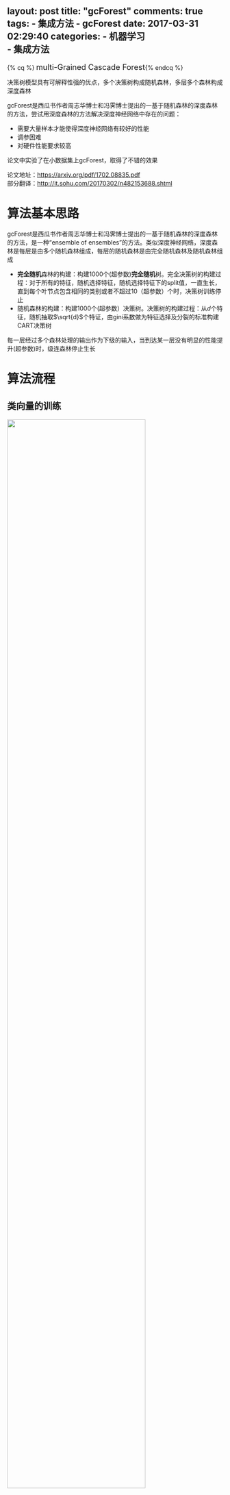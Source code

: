 layout: post
title: "gcForest"
comments: true
tags:
	- 集成方法
	- gcForest
date:  2017-03-31 02:29:40
categories:
    - 机器学习  
    - 集成方法
---

{% cq %} <font size=4>multi-Grained Cascade Forest</font>{% endcq %}


决策树模型具有可解释性强的优点，多个决策树构成随机森林，多层多个森林构成深度森林  

gcForest是西瓜书作者周志华博士和冯霁博士提出的一基于随机森林的深度森林的方法，尝试用深度森林的方法解决深度神经网络中存在的问题： 

- 需要大量样本才能使得深度神经网络有较好的性能
- 调参困难
- 对硬件性能要求较高  

论文中实验了在小数据集上gcForest，取得了不错的效果  

论文地址：<https://arxiv.org/pdf/1702.08835.pdf>  
部分翻译：<http://it.sohu.com/20170302/n482153688.shtml>

<!-- more -->

# 算法基本思路  
gcForest是西瓜书作者周志华博士和冯霁博士提出的一基于随机森林的深度森林的方法，是一种“ensemble of ensembles”的方法。类似深度神经网络，深度森林是每层是由多个随机森林组成，每层的随机森林是由完全随机森林及随机森林组成  

>
- **完全随机**森林的构建：构建1000个(超参数)**完全随机**树。完全决策树的构建过程：对于所有的特征，随机选择特征，随机选择特征下的split值，一直生长，直到每个叶节点包含相同的类别或者不超过10（超参数）个时，决策树训练停止
- 随机森林的构建：构建1000个(超参数）决策树。决策树的构建过程：从$d$个特征，随机抽取$\sqrt{d}$个特证，由gini系数做为特征选择及分裂的标准构建CART决策树
 
每一层经过多个森林处理的输出作为下级的输入，当到达某一层没有明显的性能提升(超参数)时，级连森林停止生长

# 算法流程  
## 类向量的训练
<img src="/pic/ml/gcForest/gcForest_class_vector.png" width="80%" height="80%" style="margin: 0 auto">
<center>（[图1，类向量生成示意图](https://arxiv.org/pdf/1702.08835.pdf))</center>

假设为k分类问题   
1，针对已经训练好的森林中的树时，记录每个叶子节点的样本类别，按类别统计叶子节点的权重得到k维向量，树模型的每个叶子节点都对应一个k维向量(带key的向量，如，label_1：0.5, label_2:0.3, lable_3=0.2)。 


2，给定一个样本经过树的运算到达叶子节点，对应一个k维向量，一个随机森林中对应1000个k维向量， 将1000个k维向量按照类别求平均，平均后的k维向量即为该样本在该森林上的类向量

## 级连森林训练  
<img src="/pic/ml/gcForest/gcForest_struct.png" width="80%" height="80%" style="margin: 0 auto">
<center>（[图2，级连森林模型示意图](https://arxiv.org/pdf/1702.08835.pdf))</center>

伪代码如下：
```python 
def model(input_data_list_list, label_list):
    """
    input_data_list_list: 训练样本列表
    label_list:  标签列表
    """

    i ＝ -1  ＃ 第i层级连森林 
    feture_list_list = []
	
    model_list_list = []
    feture_list_list[0] = input_data
    performance = 0 ＃ 初始化准确率
    while 1:
        i += 1
		
        modle_complete_rf_list, modle_rf_list <- 以feture_list[i]为特征， label_list为样本标签，并行训练完全随机森林和随机森林
        model_list_list[i] = [modle_complete_rf_list, modle_rf_list]
        
        # 统计该层的性能（如：正确率，准确率，召回率等）
        new_performance <- 根据各森林的每个树的叶子节点统计性能
			
        # 对比上层森林群的结果，对比上层性能增加是否达到阈值theta（阈值： 超参数）
        if new_performance - performance > theta:
            return model_list_list ＃ 输出模型
			
        # 更新性能统计
        performance = new_performance

```

## 级连森林预测  
伪代码如下：
```python
def fit(x, model_list_list):
    '''
    x：待预测样本
    model_list_list：深度森林模型，model_list_list[0]：列表，代表第0层的森林模型列表
    '''
    feture_list = x
	
    # 循环每层级连森林
    for model_list in model_list_list:
        class_vector_list <- 获得特征向量在m+n个森林上的m＋n个类向量
        feture_list <- 串行化类向量class_vector_list
	   
    result <- 按标签分组，分别求权重均值。找出最大平均值对应的类别即为预测结果
```
	

# 使用多粒度扫描做特征处理
- 多粒度扫描结构
<img src="/pic/ml/gcForest/gcForest_multi-grained-scanning.png" width="100%" height="100%" style="margin: 0 auto">
<center>（[图3，多粒度扫描示意图](https://arxiv.org/pdf/1702.08835.pdf))</center>
  
- 带多粒度扫描的级连森林结构
<img src="/pic/ml/gcForest/gcForest_struct-with-grained-scanning.png" width="100%" height="100%" style="margin: 0 auto">
<center>（[图4，带多粒度扫描的增强级连森林示意图](https://arxiv.org/pdf/1702.08835.pdf))</center>

- 描述：  
类似卷机神经网络的Pooling，深度森林也引入"滑动窗口"，替代pooling层的方法max-pooling, mean-pooling的计算方式为多个森林（完全随机森林和随机森林）后的类向量串行，具体过程大概如下：
每次滑动窗口选出来的特征经过随机森林和完全随机森林经过多个森林建模后得到类向量，串联类向量作为新的特征作为下一级的输入层
- 假设原始特征长度为m，滑动窗口长度为n(n < m)，滑动窗口个数：[n, m]即共有m-n+1个滑动窗口
- 可以并行接入不同窗口做Pooling操作







